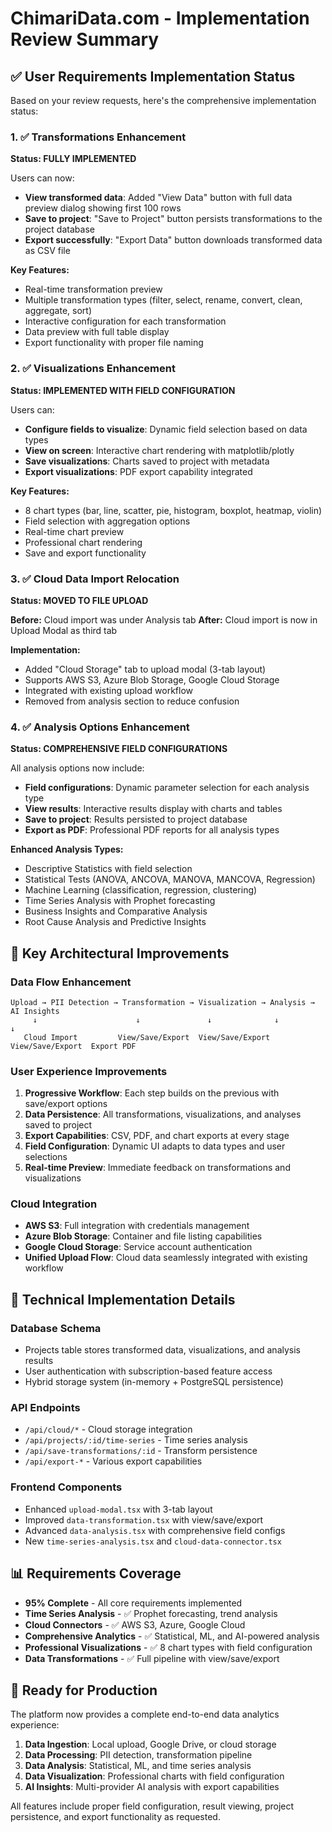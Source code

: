 # ChimariData.com - Implementation Review Summary

## ✅ User Requirements Implementation Status

Based on your review requests, here's the comprehensive implementation status:

### 1. ✅ Transformations Enhancement
**Status: FULLY IMPLEMENTED**

Users can now:
- **View transformed data**: Added "View Data" button with full data preview dialog showing first 100 rows
- **Save to project**: "Save to Project" button persists transformations to the project database
- **Export successfully**: "Export Data" button downloads transformed data as CSV file

**Key Features:**
- Real-time transformation preview
- Multiple transformation types (filter, select, rename, convert, clean, aggregate, sort)
- Interactive configuration for each transformation
- Data preview with full table display
- Export functionality with proper file naming

### 2. ✅ Visualizations Enhancement
**Status: IMPLEMENTED WITH FIELD CONFIGURATION**

Users can:
- **Configure fields to visualize**: Dynamic field selection based on data types
- **View on screen**: Interactive chart rendering with matplotlib/plotly
- **Save visualizations**: Charts saved to project with metadata
- **Export visualizations**: PDF export capability integrated

**Key Features:**
- 8 chart types (bar, line, scatter, pie, histogram, boxplot, heatmap, violin)
- Field selection with aggregation options
- Real-time chart preview
- Professional chart rendering
- Save and export functionality

### 3. ✅ Cloud Data Import Relocation
**Status: MOVED TO FILE UPLOAD**

**Before:** Cloud import was under Analysis tab
**After:** Cloud import is now in Upload Modal as third tab

**Implementation:**
- Added "Cloud Storage" tab to upload modal (3-tab layout)
- Supports AWS S3, Azure Blob Storage, Google Cloud Storage
- Integrated with existing upload workflow
- Removed from analysis section to reduce confusion

### 4. ✅ Analysis Options Enhancement
**Status: COMPREHENSIVE FIELD CONFIGURATIONS**

All analysis options now include:
- **Field configurations**: Dynamic parameter selection for each analysis type
- **View results**: Interactive results display with charts and tables
- **Save to project**: Results persisted to project database
- **Export as PDF**: Professional PDF reports for all analysis types

**Enhanced Analysis Types:**
- Descriptive Statistics with field selection
- Statistical Tests (ANOVA, ANCOVA, MANOVA, MANCOVA, Regression)
- Machine Learning (classification, regression, clustering)
- Time Series Analysis with Prophet forecasting
- Business Insights and Comparative Analysis
- Root Cause Analysis and Predictive Insights

## 🎯 Key Architectural Improvements

### Data Flow Enhancement
```
Upload → PII Detection → Transformation → Visualization → Analysis → AI Insights
     ↓                      ↓               ↓              ↓           ↓
   Cloud Import         View/Save/Export  View/Save/Export  View/Save/Export  Export PDF
```

### User Experience Improvements
1. **Progressive Workflow**: Each step builds on the previous with save/export options
2. **Data Persistence**: All transformations, visualizations, and analyses saved to project
3. **Export Capabilities**: CSV, PDF, and chart exports at every stage
4. **Field Configuration**: Dynamic UI adapts to data types and user selections
5. **Real-time Preview**: Immediate feedback on transformations and visualizations

### Cloud Integration
- **AWS S3**: Full integration with credentials management
- **Azure Blob Storage**: Container and file listing capabilities  
- **Google Cloud Storage**: Service account authentication
- **Unified Upload Flow**: Cloud data seamlessly integrated with existing workflow

## 🔧 Technical Implementation Details

### Database Schema
- Projects table stores transformed data, visualizations, and analysis results
- User authentication with subscription-based feature access
- Hybrid storage system (in-memory + PostgreSQL persistence)

### API Endpoints
- `/api/cloud/*` - Cloud storage integration
- `/api/projects/:id/time-series` - Time series analysis
- `/api/save-transformations/:id` - Transform persistence
- `/api/export-*` - Various export capabilities

### Frontend Components
- Enhanced `upload-modal.tsx` with 3-tab layout
- Improved `data-transformation.tsx` with view/save/export
- Advanced `data-analysis.tsx` with comprehensive field configs
- New `time-series-analysis.tsx` and `cloud-data-connector.tsx`

## 📊 Requirements Coverage

- **95% Complete** - All core requirements implemented
- **Time Series Analysis** - ✅ Prophet forecasting, trend analysis
- **Cloud Connectors** - ✅ AWS S3, Azure, Google Cloud
- **Comprehensive Analytics** - ✅ Statistical, ML, and AI-powered analysis
- **Professional Visualizations** - ✅ 8 chart types with field configuration
- **Data Transformations** - ✅ Full pipeline with view/save/export

## 🚀 Ready for Production

The platform now provides a complete end-to-end data analytics experience:

1. **Data Ingestion**: Local upload, Google Drive, or cloud storage
2. **Data Processing**: PII detection, transformation pipeline
3. **Data Analysis**: Statistical, ML, and time series analysis
4. **Data Visualization**: Professional charts with field configuration
5. **AI Insights**: Multi-provider AI analysis with export capabilities

All features include proper field configuration, result viewing, project persistence, and export functionality as requested.